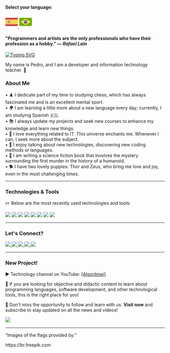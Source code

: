 #### Select your language:

<a href="README.es.md">
    <img src="espanha.png" alt="Flag of Spain" style="width:40px;">
</a>
<a href="README.md">
    <img src="brasil.png" alt="Flag of Brazil" style="width:40px;">
</a>

<div>
     <h4>"Programmers and artists are the only professionals who have their profession as a hobby." — <i>Rafael Lain</i></h4>
</div>

[![Typing SVG](https://readme-typing-svg.demolab.com?font=Fira+Code&size=35&pause=1000&color=D3D3D3&width=435&lines=Hello!+Welcome!!!+)](https://git.io/typing-svg)

<div>
    <p>My name is Pedro, and I am a developer and information technology teacher. 🖖</p> 
</div>

<h3>About Me</h3>

<div>
    • ♟️ I dedicate part of my time to studying chess, which has always fascinated me and is an excellent mental sport. <br>
    • 🌍 I am learning a little more about a new language every day; currently, I am studying Spanish 🇪🇸. <br>
    • 📚 I always update my projects and seek new courses to enhance my knowledge and learn new things.<br>
    • 💖 I love everything related to IT. This universe enchants me. Whenever I can, I seek more about the subject.<br>
    • 💬 I enjoy talking about new technologies, discovering new coding methods or languages.<br>
    • 📖 I am writing a science fiction book that involves the mystery surrounding the first murder in the history of a humanoid.<br>
    • 🐕 I have two lovely puppies: Thor and Zeus, who bring me love and joy, even in the most challenging times.<br>
</div>

---

<div>
    <h3>Technologies & Tools</h3>
    <p>✏️ Below are the most recently used technologies and tools:</p>
</div>

<div>
    <img src="https://img.shields.io/badge/Python-FFD43B?style=for-the-badge&logo=python&logoColor=blue"> 
    <img src="https://img.shields.io/badge/JavaScript-323330?style=for-the-badge&logo=javascript&logoColor=F7DF1E"> 
    <img src="https://img.shields.io/badge/PHP-777BB4?style=for-the-badge&logo=php&logoColor=white"> 
    <img src="https://img.shields.io/badge/CSS3-1572B6?style=for-the-badge&logo=css3&logoColor=white">
    <img src="https://img.shields.io/badge/HTML5-E34F26?style=for-the-badge&logo=html5&logoColor=white"> 
    <img src="https://img.shields.io/badge/Laravel-FF2D20?style=for-the-badge&logo=laravel&logoColor=white">
    <img src="https://img.shields.io/badge/MySQL-005C84?style=for-the-badge&logo=mysql&logoColor=white">
    <img src="https://img.shields.io/badge/Canva-%2300C4CC.svg?&style=for-the-badge&logo=Canva&logoColor=white">
</div>

---

<div>
    <h3>Let's Connect?</h3>
    <a href="https://www.linkedin.com/in/pedro-ricardo-de-campos/" target="_blank">
        <img src="https://img.shields.io/badge/LinkedIn-0077B5?style=for-the-badge&logo=linkedin&logoColor=white">
    </a>
    <a href="https://instagram.com/pedrordcampos75" target="_blank">
        <img loading="lazy" src="https://img.shields.io/badge/-Instagram-%23E4405F?style=for-the-badge&logo=instagram&logoColor=white" target="_blank">
    </a>
    <a href="mailto:pedro.rdcampos@hotmail.com">
        <img src="https://img.shields.io/badge/Email-D14836?style=for-the-badge&logo=gmail&logoColor=white">
    </a>
    <a href="https://wa.me/5515997523275" target="_blank">
        <img src="https://img.shields.io/badge/WhatsApp-25D366?style=for-the-badge&logo=whatsapp&logoColor=white">
    </a>
    <a href="https://www.duolingo.com/profile/PedroRdCampos75" target="_blank">
        <img src="https://img.shields.io/badge/Duolingo-58CC02?style=for-the-badge&logo=duolingo&logoColor=white">
    </a>
</div>

---

<div>
    <h3>New Project!</h3>        
    <p>▶️ Technology channel on YouTube: <a href="https://www.youtube.com/@algoritmei" target="_blank">[Algoritmei]</a></p>
    <p>🎥 If you are looking for objective and didactic content to learn about programming languages, software development, and other technological tools, this is the right place for you!</p>
    <p>🔔 Don't miss the opportunity to follow and learn with us. <strong>Visit now</strong> and subscribe to stay updated on all the news and videos!</p>
</div>

<div>
    <a href="https://www.youtube.com/@algoritmei" target="_blank">
        <img src="https://img.shields.io/badge/YouTube-FF0000?style=for-the-badge&logo=youtube&logoColor=white">
    </a>
</div>

---

<div>
    <p>"Images of the flags provided by:"</p>
    <p>https://br.freepik.com</p>
</div>
